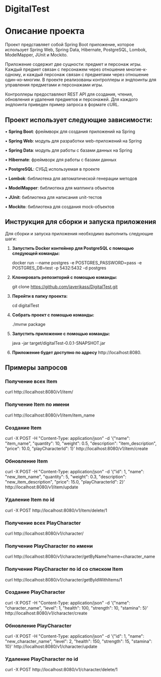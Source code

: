 # DigitalTest
# **Описание проекта**
Проект представляет собой Spring Boot приложение, которое использует Spring Web, Spring Data, Hibernate, PostgreSQL, Lombok, ModelMapper, JUnit и Mockito.

Приложение содержит две сущности: предмет и персонаж игры. Каждый предмет связан с персонажем через отношение многие-к-одному, и каждый персонаж связан с предметами через отношение один-ко-многим.
В проекте реализованы контроллеры и эндпоинты для управления предметами и персонажами игры.

Контроллеры предоставляют REST API для создания, чтения, обновления и удаления предметов и персонажей.
Для каждого эндпоинта приведен пример запроса в формате cURL.

## **Проект использует следующие зависимости:**

•	**Spring Boot**: фреймворк для создания приложений на Spring

•	**Spring Web**: модуль для разработки web-приложений на Spring

•	**Spring Data**: модуль для работы с базами данных на Spring

•	**Hibernate**: фреймворк для работы с базами данных

•	**PostgreSQL**: СУБД используемая в проекте

•	**Lombok**: библиотека для автоматической генерации методов

•	**ModelMapper**: библиотека для маппинга объектов

•	**JUnit**: библиотека для написания unit-тестов

•	**Mockito**: библиотека для создания mock-объектов

## **Инструкция для сборки и запуска приложения**

Для сборки и запуска приложения необходимо выполнить следующие шаги:

1.	**Запустить Docker контейнер для PostgreSQL с помощью следующей команды:**

      docker run --name postgres -e POSTGRES_PASSWORD=pass -e POSTGRES_DB=test -p 5432:5432 -d postgres

3.	**Клонировать репозиторий с помощью команды:**

      git clone https://github.com/javerikass/DigitalTest.git

5.	**Перейти в папку проекта:**

      cd digitalTest

7.	**Собрать проект с помощью команды:**

      ./mvnw package

9.	**Запустить приложение с помощью команды:**

      java -jar target/digitalTest-0.0.1-SNAPSHOT.jar

11.	**Приложение будет доступно по адресу** http://localhost:8080.

## **Примеры запросов**

### **Получение всех Item**

curl http://localhost:8080/v1/item/

### **Получение Item по имени**
curl http://localhost:8080/v1/item/item_name

### **Создание Item**

curl -X POST -H "Content-Type: application/json" -d '{"name": "item_name", "quantity": 10, "weight": 0.5, "description": "item_description", "price": 10.0, "playCharacterId": 1}' http://localhost:8080/v1/item/create

### **Обновление Item**

curl -X POST -H "Content-Type: application/json" -d '{"id": 1, "name": "new_item_name", "quantity": 5, "weight": 0.3, "description": "new_item_description", "price": 15.0, "playCharacterId": 2}' http://localhost:8080/v1/item/update

### **Удаление Item по id**

curl -X POST http://localhost:8080/v1/item/delete/1

### **Получение всех PlayCharacter**

curl http://localhost:8080/v1/character/

### **Получение PlayCharacter по имени**

curl http://localhost:8080/v1/character/getByName?name=character_name

### **Получение PlayCharacter по id со списком Item**

curl http://localhost:8080/v1/character/getByIdWithItems/1

### **Создание PlayCharacter**

curl -X POST -H "Content-Type: application/json" -d '{"name": "character_name", "level": 1, "health": 100, "strength": 10, "stamina": 5}' http://localhost:8080/v1/character/create

### **Обновление PlayCharacter**

curl -X POST -H "Content-Type: application/json" -d '{"id": 1, "name": "new_character_name", "level": 2, "health": 150, "strength": 15, "stamina": 10}' http://localhost:8080/v1/character/update

### **Удаление PlayCharacter по id**
curl -X POST http://localhost:8080/v1/character/delete/1
